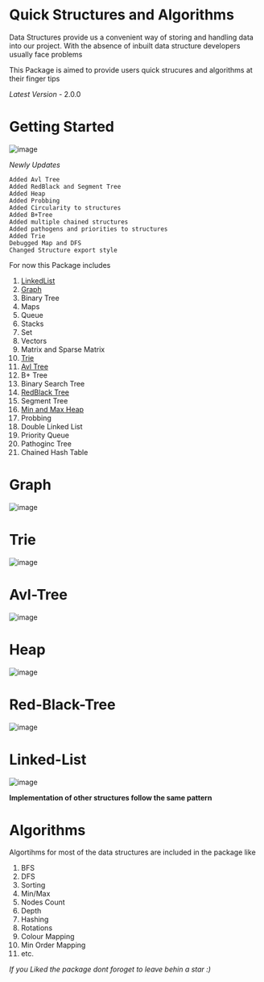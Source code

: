 # Quick Structures and Algorithms

Data Structures provide us a convenient way of storing and handling data into our project. With the absence of inbuilt data structure developers usually face problems

This Package is aimed to provide users quick strucures and algorithms at their finger tips

*Latest Version* - 2.0.0

# Getting Started

![image](https://user-images.githubusercontent.com/79325092/208305053-142b3da7-2735-4ebb-bc68-c3ec2a02fe62.png)

*Newly Updates*

```
Added Avl Tree
Added RedBlack and Segment Tree
Added Heap
Added Probbing
Added Circularity to structures
Added B+Tree
Added multiple chained structures
Added pathogens and priorities to structures
Added Trie
Debugged Map and DFS
Changed Structure export style
```

For now this Package includes

1. <a href="#linked-list">LinkedList</a>
2. <a href="#graph">Graph</a>
3. Binary Tree
4. Maps
5. Queue
6. Stacks
7. Set
8. Vectors
9. Matrix and Sparse Matrix
10. <a href="#trie">Trie</a>
11. <a href="avl-tree">Avl Tree</a>
12. B+ Tree
13. Binary Search Tree
14. <a href="red-black-tree">RedBlack Tree</a>
15. Segment Tree
16. <a href="heap">Min and Max Heap</a>
17. Probbing
18. Double Linked List
19. Priority Queue
20. Pathoginc Tree
21. Chained Hash Table

# Graph

![image](https://user-images.githubusercontent.com/79325092/208305112-0ceb9dcd-5e07-4867-9fbf-10fe03723d52.png)

# Trie

![image](https://user-images.githubusercontent.com/79325092/208305144-ff8be86b-beca-4d23-ae28-f41a57921114.png)

# Avl-Tree

![image](https://user-images.githubusercontent.com/79325092/208305184-c6215671-858c-4a2f-8070-effcc2d598b5.png)

# Heap

![image](https://user-images.githubusercontent.com/79325092/208305210-9e7c9f86-bb4c-4c90-b26c-1235ee9f7c97.png)

# Red-Black-Tree

![image](https://user-images.githubusercontent.com/79325092/208305235-131c2a48-4b26-405b-8c54-d6c48eba6b58.png)

# Linked-List

![image](https://user-images.githubusercontent.com/79325092/208305094-7fa5bcfb-60c7-4ef2-ae44-69d1d6cc8570.png)


**__Implementation of other structures follow the same pattern__**

# Algorithms

Algortihms for most of the data structures are included in the package like

1. BFS
2. DFS
3. Sorting
4. Min/Max
5. Nodes Count
6. Depth
7. Hashing
8. Rotations
9. Colour Mapping
10. Min Order Mapping
11. etc.

*If you Liked the package dont foroget to leave behin a star :)*


